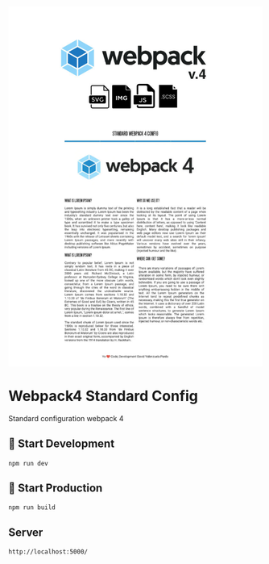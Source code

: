 


<div align="center">
<img src="https://raw.githubusercontent.com/valenzuela21/webpack4-standard-config/main/ScreenShop.jpg" alt="webpack_4_config" >
</div>

# Webpack4 Standard Config
Standard configuration webpack 4

## 🚀 Start Development
```
npm run dev
```

## 🎉 Start Production
```
npm run build
```

## Server
```
http://localhost:5000/
```
